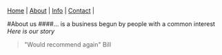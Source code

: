 [Home](index.md) | [About](about.md) | [Info](Info.md) | [Contact](contact.md) |

#About us
####... is a business begun by people with a common interest
*Here is our story*

>"Would recommend again"
>Bill